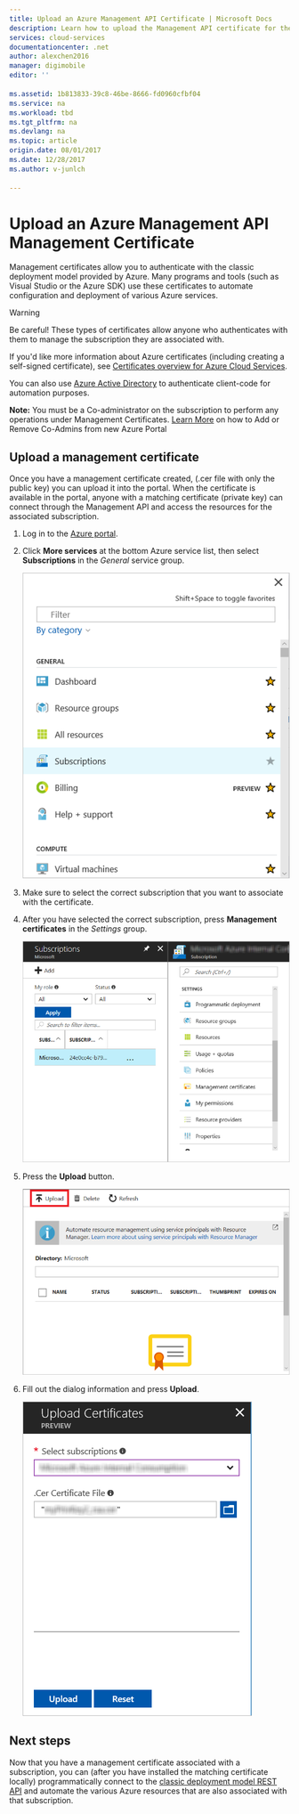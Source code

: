 ```yaml
---
title: Upload an Azure Management API Certificate | Microsoft Docs
description: Learn how to upload the Management API certificate for the Azure portal.
services: cloud-services
documentationcenter: .net
author: alexchen2016
manager: digimobile
editor: ''

ms.assetid: 1b813833-39c8-46be-8666-fd0960cfbf04
ms.service: na
ms.workload: tbd
ms.tgt_pltfrm: na
ms.devlang: na
ms.topic: article
origin.date: 08/01/2017
ms.date: 12/28/2017
ms.author: v-junlch

---
```

# Upload an Azure Management API Management Certificate
Management certificates allow you to authenticate with the classic deployment model provided by Azure. Many programs and tools (such as Visual Studio or the Azure SDK) use these certificates to automate configuration and deployment of various Azure services. 

> [!WARNING]
> Be careful! These types of certificates allow anyone who authenticates with them to manage the subscription they are associated with.
>
>

If you'd like more information about Azure certificates (including creating a self-signed certificate), see [Certificates overview for Azure Cloud Services](cloud-services/cloud-services-certs-create.md#what-are-management-certificates).

You can also use [Azure Active Directory](/active-directory/) to authenticate client-code for automation purposes.

**Note:** You must be a Co-administrator on the subscription to perform any operations under Management Certificates. [Learn More](https://go.microsoft.com/fwlink/?linkid=849300) on how to Add or Remove Co-Admins from new Azure Portal 

## Upload a management certificate
Once you have a management certificate created, (.cer file with only the public key) you can upload it into the portal. When the certificate is available in the portal, anyone with a matching certificate (private key) can connect through the Management API and access the resources for the associated subscription.

1. Log in to the [Azure portal](http://portal.azure.cn).
2. Click **More services** at the bottom Azure service list, then select **Subscriptions** in the _General_ service group.

    ![Subscription menu](./media/azure-api-management-certs/subscriptions_menu.png)

3. Make sure to select the correct subscription that you want to associate with the certificate.     
4. After you have selected the correct subscription, press **Management certificates** in the _Settings_ group.

    ![Settings](./media/azure-api-management-certs/mgmtcerts_menu.png)

5. Press the **Upload** button.

    ![Upload on certificates page](./media/azure-api-management-certs/certificates_page.png)
6. Fill out the dialog information and press **Upload**.

    ![Settings](./media/azure-api-management-certs/certificate_details.png)

## Next steps
Now that you have a management certificate associated with a subscription, you can (after you have installed the matching certificate locally) programmatically connect to the [classic deployment model REST API](https://msdn.microsoft.com/library/azure/mt420159.aspx) and automate the various Azure resources that are also associated with that subscription.

<!--Update_Description: wording update -->
